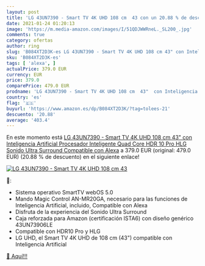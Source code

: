 ```yaml
---
layout: post
title: 'LG 43UN7390 - Smart TV 4K UHD 108 cm  43 con un 20.88 % de descuento'
date: 2021-01-24 01:20:13
image: 'https://m.media-amazon.com/images/I/51QDJWWRneL._SL200_.jpg'
comments: true
category: ofertas
author: ring
slug: 'B084XT2D3K-es LG 43UN7390 - Smart TV 4K UHD 108 cm 43" con Inteligencia...'
sku: 'B084XT2D3K-es'
tags: [ 'alexa', ]
actualPrice: 379.0 EUR
currency: EUR
price: 379.0
comparePrice: 479.0 EUR
prodname: 'LG 43UN7390 - Smart TV 4K UHD 108 cm  43"  con Inteligencia Artificial  Procesador Inteligente Quad Core  HDR 10 Pro  HLG  Sonido Ultra Surround  Compatible con Alexa'
country: 'es'
flag: '🇪🇸'
buyurl: 'https://www.amazon.es/dp/B084XT2D3K/?tag=tolees-21'
descuento: '20.88'
average: '403.4'
---
```


En este momento está [LG 43UN7390 - Smart TV 4K UHD 108 cm  43"  con Inteligencia Artificial  Procesador Inteligente Quad Core  HDR 10 Pro  HLG  Sonido Ultra Surround  Compatible con Alexa](https://www.amazon.es/dp/B084XT2D3K/?tag=tolees-21) a 379.0 EUR (original: 479.0 EUR) (20.88 %  de descuento) en el siguiente enlace!

[![LG 43UN7390 - Smart TV 4K UHD 108 cm  43](https://m.media-amazon.com/images/I/51QDJWWRneL._SL200_.jpg)](https://www.amazon.es/dp/B084XT2D3K/?tag=tolees-21)

🔎:

- Sistema operativo SmartTV webOS 5.0
- Mando Magic Control AN-MR20GA, necesario para las funciones de Inteligencia Artificial, incluido, Compatible con Alexa
- Disfruta de la experiencia del Sonido Ultra Surround
- Caja reforzada para Amazon (certificación ISTA6) con diseño genérico 43UN73906LE
- Compatible con HDR10 Pro y HLG
- LG UHD, el Smart TV 4K UHD de 108 cm (43") compatible con Inteligencia Artificial

[🛒 Aquí!!!](https://www.amazon.es/dp/B084XT2D3K/?tag=tolees-21)
